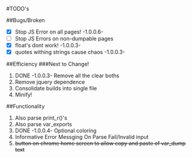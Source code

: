 #TODO's

##Bugs/Broken
- [x] Stop JS Error on all pages! -1.0.0.6-
- [ ] Stop JS Errors on non-dumpable pages
- [x] float's dont work! -1.0.0.3-
- [x] quotes withing strings cause chaos -1.0.0.3-

##Efficiency
###Next to Change!
1. DONE -1.0.0.3- Remove all the clear boths
2. Remove jquery dependence
3. Consolidate builds into single file
4. Minify!

##Functionality
1. Also parse print_r()'s
2. Also parse var_exports
3. DONE -1.0.0.4- Optional coloring
4. Informative Error Messging On Parse Fail/Invalid input
5. ~~button on chrome home screen to allow copy and paste of var_dump text~~
